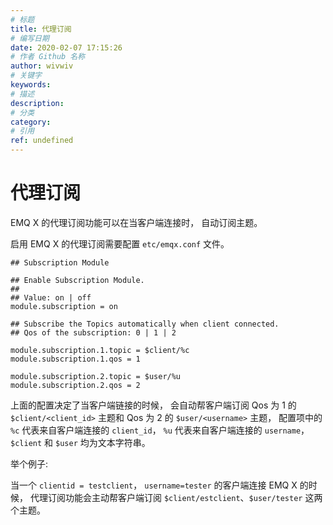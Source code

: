 ```yaml
---
# 标题
title: 代理订阅
# 编写日期
date: 2020-02-07 17:15:26
# 作者 Github 名称
author: wivwiv
# 关键字
keywords:
# 描述
description:
# 分类
category: 
# 引用
ref: undefined
---
```


# 代理订阅

EMQ X 的代理订阅功能可以在当客户端连接时， 自动订阅主题。

启用 EMQ X 的代理订阅需要配置 `etc/emqx.conf` 文件。

```
## Subscription Module

## Enable Subscription Module.
##
## Value: on | off
module.subscription = on

## Subscribe the Topics automatically when client connected.
## Qos of the subscription: 0 | 1 | 2

module.subscription.1.topic = $client/%c
module.subscription.1.qos = 1

module.subscription.2.topic = $user/%u
module.subscription.2.qos = 2
```

上面的配置决定了当客户端链接的时候， 会自动帮客户端订阅 Qos 为 1 的 `$client/<client_id>` 主题和 Qos 为 2 的 `$user/<username>` 主题， 配置项中的 `%c` 代表来自客户端连接的 `client_id`， `%u` 代表来自客户端连接的 `username`， `$client` 和 `$user` 均为文本字符串。

举个例子:

当一个 `clientid = testclient`， `username=tester` 的客户端连接 EMQ X 的时候， 代理订阅功能会主动帮客户端订阅 `$client/estclient`、`$user/tester` 这两个主题。